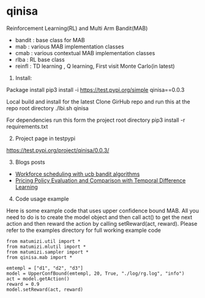 # qinisa

Reinforcement Learning(RL) and Multi Arm Bandit(MAB)
* bandit : base class for MAB
* mab : various MAB implementation classes
* cmab : various contextual MAB implementation classes
* rlba : RL base class
* reinfl : TD learning , Q learning, First visit Monte Carlo(in latest)



1. Install:

Package install
pip3 install -i https://test.pypi.org/simple qinisa==0.0.3

Local build and install for the latest
Clone GirHub repo and run this at the repo root directory
./lbi.sh qinisa

For dependencies run this form the project root directory
pip3 install -r requirements.txt


2. Project page in testpypi

https://test.pypi.org/project/qinisa/0.0.3/


3. Blogs posts

* [Workforce scheduling with ucb bandit algorithms](https://pkghosh.wordpress.com/2022/03/28/gig-economy-workforce-scheduling-with-reinforcement-learning/)
* [Pricing Policy Evaluation and Comparison with Temporal Difference Learning](https://pkghosh.wordpress.com/2022/07/31/pricing-policy-evaluation-and-comparison-with-temporal-difference-learning/)


4. Code usage example

Here is some example code that uses upper confidence bound MAB. All you need to do is to create the model object 
and then call act() to get the next action and then reward the action by calling setReward(act, reward). Please refer 
to the examples directory for full working example code

	from matumizi.util import *
	from matumizi.mlutil import *
	from matumizi.sampler import *
	from qinisa.mab import *

	emtempl = ["d1", "d2", "d3"]	
	model = UpperConfBound(emtempl, 20, True, "./log/rg.log", "info")
	act = model.getAction()	
	reward = 0.9
	model.setReward(act, reward)
	
